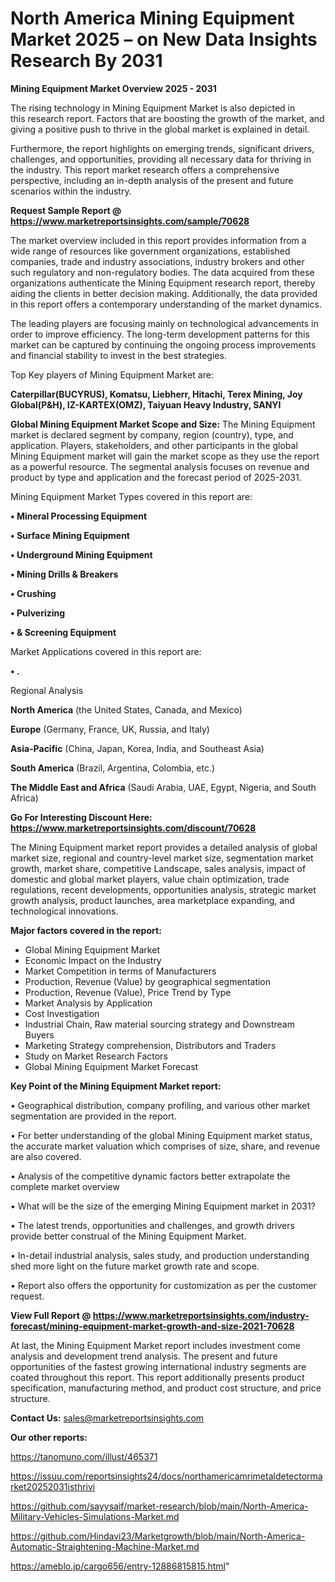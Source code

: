 # North America Mining Equipment Market 2025 – on New Data Insights Research By 2031

<Strong> Mining Equipment Market Overview 2025 - 2031</strong>

The rising technology in Mining Equipment Market is also depicted in this research report. Factors that are boosting the growth of the market, and giving a positive push to thrive in the global market is explained in detail.

Furthermore, the report highlights on emerging trends, significant drivers, challenges, and opportunities, providing all necessary data for thriving in the industry. This report market research offers a comprehensive perspective, including an in-depth analysis of the present and future scenarios within the industry.

<strong>Request Sample Report @ <a href=https://www.marketreportsinsights.com/sample/70628>https://www.marketreportsinsights.com/sample/70628</a></strong>

The market overview included in this report provides information from a wide range of resources like government organizations, established companies, trade and industry associations, industry brokers and other such regulatory and non-regulatory bodies. The data acquired from these organizations authenticate the Mining Equipment research report, thereby aiding the clients in better decision making. Additionally, the data provided in this report offers a contemporary understanding of the market dynamics.

The leading players are focusing mainly on technological advancements in order to improve efficiency. The long-term development patterns for this market can be captured by continuing the ongoing process improvements and financial stability to invest in the best strategies.

Top Key players of Mining Equipment Market are:

<strong>Caterpillar(BUCYRUS), Komatsu, Liebherr, Hitachi, Terex Mining, Joy Global(P&H), IZ-KARTEX(OMZ), Taiyuan Heavy Industry, SANYI</strong>

<strong><b>Global Mining Equipment Market Scope and Size:</b></strong>
The Mining Equipment market is declared segment by company, region (country), type, and application. Players, stakeholders, and other participants in the global Mining Equipment market will gain the market scope as they use the report as a powerful resource. The segmental analysis focuses on revenue and product by type and application and the forecast period of 2025-2031.

Mining Equipment Market Types covered in this report are:

<strong>• Mineral Processing Equipment

• Surface Mining Equipment

• Underground Mining Equipment

• Mining Drills & Breakers

• Crushing

• Pulverizing

• & Screening Equipment</strong>

Market Applications covered in this report are:

<strong>• .</strong> 

Regional Analysis

<strong>North America</strong> (the United States, Canada, and Mexico)

<strong>Europe</strong> (Germany, France, UK, Russia, and Italy)

<strong>Asia-Pacific</strong> (China, Japan, Korea, India, and Southeast Asia)

<strong>South America</strong> (Brazil, Argentina, Colombia, etc.)

<strong>The Middle East and Africa</strong> (Saudi Arabia, UAE, Egypt, Nigeria, and South Africa)

<strong>Go For Interesting Discount Here: <a href=https://www.marketreportsinsights.com/discount/70628>https://www.marketreportsinsights.com/discount/70628</a></strong>

The Mining Equipment market report provides a detailed analysis of global market size, regional and country-level market size, segmentation market growth, market share, competitive Landscape, sales analysis, impact of domestic and global market players, value chain optimization, trade regulations, recent developments, opportunities analysis, strategic market growth analysis, product launches, area marketplace expanding, and technological innovations.

<strong><b>Major factors covered in the report:</b></strong>
<ul>
  <li>Global Mining Equipment Market </li>
  <li>Economic Impact on the Industry</li>
  <li>Market Competition in terms of Manufacturers</li>
  <li>Production, Revenue (Value) by geographical segmentation</li>
  <li>Production, Revenue (Value), Price Trend by Type</li>
  <li>Market Analysis by Application</li>
  <li>Cost Investigation</li>
  <li>Industrial Chain, Raw material sourcing strategy and Downstream Buyers</li>
  <li>Marketing Strategy comprehension, Distributors and Traders</li>
  <li>Study on Market Research Factors</li>
  <li>Global Mining Equipment Market Forecast</li>
</ul>

<strong><b>Key Point of the Mining Equipment Market report:</b></strong>

• Geographical distribution, company profiling, and various other market segmentation are provided in the report.

• For better understanding of the global Mining Equipment market status, the accurate market valuation which comprises of size, share, and revenue are also covered.

• Analysis of the competitive dynamic factors better extrapolate the complete market overview

• What will be the size of the emerging Mining Equipment market in 2031?

• The latest trends, opportunities and challenges, and growth drivers provide better construal of the Mining Equipment Market.

• In-detail industrial analysis, sales study, and production understanding shed more light on the future market growth rate and scope.

• Report also offers the opportunity for customization as per the customer request.

<strong><b>View Full Report @ <a href=https://www.marketreportsinsights.com/industry-forecast/mining-equipment-market-growth-and-size-2021-70628>https://www.marketreportsinsights.com/industry-forecast/mining-equipment-market-growth-and-size-2021-70628</a></b></strong>


At last, the Mining Equipment Market report includes investment come analysis and development trend analysis. The present and future opportunities of the fastest growing international industry segments are coated throughout this report. This report additionally presents product specification, manufacturing method, and product cost structure, and price structure.

<strong>Contact Us:</strong>
sales@marketreportsinsights.com

<strong>Our other reports:</strong>

<a href=https://tanomuno.com/illust/465371>https://tanomuno.com/illust/465371</a>

<a href=https://issuu.com/reportsinsights24/docs/northamericamrimetaldetectormarket20252031isthrivi>https://issuu.com/reportsinsights24/docs/northamericamrimetaldetectormarket20252031isthrivi</a>

<a href=https://github.com/sayysaif/market-research/blob/main/North-America-Military-Vehicles-Simulations-Market.md>https://github.com/sayysaif/market-research/blob/main/North-America-Military-Vehicles-Simulations-Market.md</a>

<a href=https://github.com/Hindavi23/Marketgrowth/blob/main/North-America-Automatic-Straightening-Machine-Market.md>https://github.com/Hindavi23/Marketgrowth/blob/main/North-America-Automatic-Straightening-Machine-Market.md</a>

<a href=https://ameblo.jp/cargo656/entry-12886815815.html>https://ameblo.jp/cargo656/entry-12886815815.html</a>"
